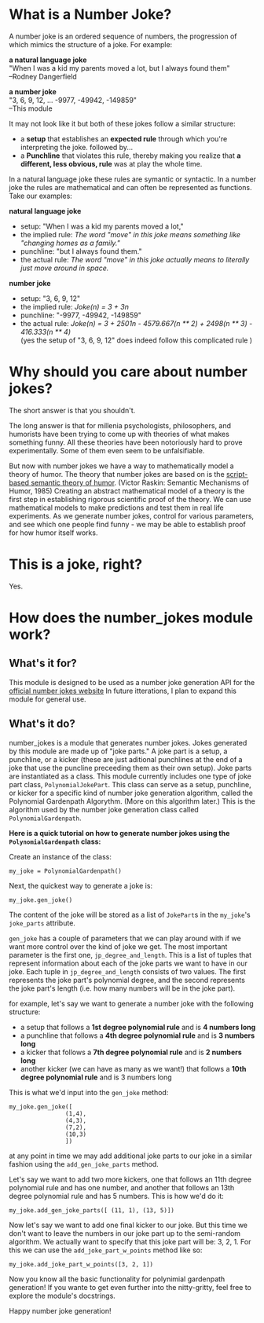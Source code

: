 # What is a Number Joke?
A number joke is an ordered sequence of numbers, the progression of which mimics the structure of a joke. For example:

**a natural language joke**  
"When I was a kid my parents moved a lot, but I always found them"  
–Rodney Dangerfield

**a number joke**  
"3, 6, 9, 12, ... -9977, -49942, -149859"  
–This module

It may not look like it but both of these jokes follow a similar structure:

- a **setup** that establishes an **expected rule** through which you're interpreting the joke. followed by...
- a **Punchline** that violates this rule, thereby making you realize that **a different, less obvious, rule** was at play the whole time.

In a natural language joke these rules are symantic or syntactic. In a number joke the rules are mathematical and can often be represented as functions. Take our examples:

**natural language joke**
- setup:  "When I was a kid my parents moved a lot,"  
- the implied rule:  *The word "move" in this joke means something like "changing homes as a family."*  
- punchline:   "but I always found them."  
- the actual rule:   *The word "move" in this joke actually means to literally just move around in space.*

**number joke**
- setup:  "3, 6, 9, 12"  
- the implied rule:  *Joke(n) = 3 + 3n*  
- punchline:  "-9977, -49942, -149859"  
- the actual rule:  *Joke(n) = 3 + 2501n - 4579.667(n \*\* 2) + 2498(n \*\* 3) - 416.333(n \*\* 4)*   
(yes the setup of  "3, 6, 9, 12" does indeed follow this complicated rule )  
  
  
# Why should you care about number jokes?
The short answer is that you shouldn't.  

The long answer is that for millenia psychologists, philosophers, and humorists have been trying to come up with theories of what makes something funny. All these theories have been notoriously hard to prove experimentally. Some of them even seem to be unfalsifiable. 

But now with number jokes we have a way to mathematically model a theory of humor. The theory that number jokes are based on is the [script-based semantic theory of humor](https://en.wikipedia.org/wiki/Theories_of_humor#Script-based_Semantic_Theory_of_Humor). (Victor Raskin: Semantic Mechanisms of Humor, 1985) Creating an abstract mathematical model of a theory is the first step in establishing rigorous scientific proof of the theory. We can use mathematical models to make predictions and test them in real life experiments. As we generate number jokes, control for various parameters, and see which one people find funny - we may be able to establish proof for how humor itself works.
  
  
# This is a joke, right?
Yes.
  
  
# How does the number_jokes module work?

## **What's it for?**
This module is designed to be used as a number joke generation API for the [official number jokes website](http://number-jokes.herokuapp.com/)
In future itterations, I plan to expand this module for general use.

## **What's it do?**  
number_jokes is a module that generates number jokes. Jokes generated by this module are made up of "joke parts." A joke part is a setup, a punchline, or a kicker (these are just aditional punchlines at the end of a joke that use the puncline preceeding them as their own setup). Joke parts are instantiated as a class. This module currently includes one type of joke part class, `PolynomialJokePart`. This class can serve as a setup, punchline, or kicker for a specific kind of number joke generation algorithm, called the Polynomial Gardenpath Algorythm. (More on this algorithm later.) This is the algorithm used by the number joke generation class called `PolynomialGardenpath`. 

**Here is a quick tutorial on how to generate number jokes using the `PolynomialGardenpath` class:**

Create an instance of the class:
```
my_joke = PolynomialGardenpath()
```
Next, the quickest way to generate a joke is:
```
my_joke.gen_joke()
```
The content of the joke will be stored as a list of `JokePart`s in the `my_joke`'s `joke_parts` attribute.

`gen_joke` has a couple of parameters that we can play around with if we want more control over the kind of joke we get. The most important parameter is the first one, `jp_degree_and_length`. This is a list of tuples that represent information about each of the joke parts we want to have in our joke. Each tuple in `jp_degree_and_length` consists of two values. The first represents the joke part's polynomial degree, and the second represents the joke part's length (i.e. how many numbers will be in the joke part). 

for example, let's say we want to generate a number joke with the following structure:

- a setup that follows a **1st degree polynomial rule** and is **4 numbers long**
- a punchline that follows a **4th degree polynomial rule** and is **3 numbers long**
- a kicker that follows a **7th degree polynomial rule**  and is **2 numbers long**
- another kicker (we can have as many as we want!) that follows a **10th degree polynomial rule** and is 3 numbers long

This is what we'd input into the `gen_joke` method:

```
my_joke.gen_joke([
                (1,4), 
                (4,3),
                (7,2), 
                (10,3)
                ])
```

at any point in time we may add additional joke parts to our joke in a similar fashion using the `add_gen_joke_parts` method.

Let's say we want to add two more kickers, one that follows an 11th degree polynomial rule and has one number, and another that follows an 13th degree polynomial rule and has 5 numbers. This is how we'd do it:

```
my_joke.add_gen_joke_parts([ (11, 1), (13, 5)])

```
Now let's say we want to add one final kicker to our joke. But this time we don't want to leave the numbers in our joke part up to the semi-random algorithm. We actually want to specify that this joke part will be: 3, 2, 1. For this we can use the `add_joke_part_w_points` method like so:

```
my_joke.add_joke_part_w_points([3, 2, 1])
```

Now you know all the basic functionality for polynimial gardenpath generation! If you wante to get even further into the nitty-gritty, feel free to explore the module's docstrings.

Happy number joke generation!






<!-- TODO:
- show how to make a joke
-->


<!-- **PolynomialJokePart attribute structure**
- `points`: the list of numbers that comprise the content of the joke part
- `prev_points`: a list all the points in the joke leading up to the joke part
- `polynomial`: the polynomial function governing the joke part (i.e. the rule that the points follow)

**PolynomialGardenpath attribute structure**
- `joke_parts`: an ordered list of all the `PolynomialJokePart`s that comprise the joke

**PolynomialGardenpath functions (i.e. how to generate a joke)**
- `add_joke_part_w_points`:
- `add_joke_part_w_polynomial`:
- `add_gen_joke_parts`:
- `gen_joke`: -->